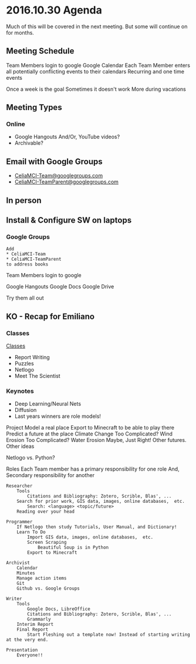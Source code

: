 # 2016.10.30 Agenda
Much of this will be covered in the next meeting.
But some will continue on for months.

## Meeting Schedule
Team Members login to google
Google Calendar
    Each Team Member enters all potentially conflicting events to their calendars
    Recurring and one time events

Once a week is the goal
Sometimes it doesn't work
More during vacations

## Meeting Types
### Online 
* Google Hangouts And/Or, YouTube videos?
* Archivable?

## Email with Google Groups
* CeliaMCI-Team@googlegroups.com
* CeliaMCI-TeamParent@googlegroups.com

## In person

## Install & Configure SW on laptops
### Google Groups
    Add 
    * CeliaMCI-Team 
    * CeliaMCI-TeamParent
    to address books

Team Members login to google

Google Hangouts
Google Docs
Google Drive

Try them all out

## KO - Recap for Emiliano
### Classes
[Classes](http://supercomputingchallenge.org/16-17/?q=node/200)
* Report Writing
* Puzzles
* Netlogo
* Meet The Scientist

### Keynotes
* Deep Learning/Neural Nets
* Diffusion
* Last years winners are role models!

Project
    Model a real place
    Export to Minecraft to be able to play there
    Predict a future at the place
        Climate Change Too Complicated?
        Wind Erosion   Too Complicated?
        Water Erosion  Maybe, Just Right!
        Other futures.
    Other ideas

Netlogo vs. Python?

Roles
    Each Team member has a primary responsibility for one role
    And, Secondary responsibility for another

    Researcher
        Tools
            Citations and Bibliography: Zotero, Scrible, Blas', ...
        Search for prior work, GIS data, images, online databases,  etc.
            Search: <language> <topic/future>
        Reading over your head

    Programmer
        If Netlogo then study Tutorials, User Manual, and Dictionary!
        Learn To Do
            Import GIS data, images, online databases,  etc.
            Screen Scraping
                Beautiful Soup is in Python
            Export to Minecraft

    Archivist
        Calendar
        Minutes
        Manage action items
        Git
        Github vs. Google Groups

    Writer
        Tools
            Google Docs, LibreOffice
            Citations and Bibliography: Zotero, Scrible, Blas', ...
            Grammarly
        Interim Report
        Final Report
            Start Fleshing out a template now! Instead of starting writing at the very end.

    Presentation
        Everyone!!

